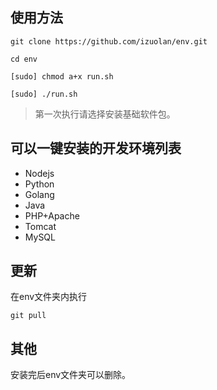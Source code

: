 ## 使用方法
`git clone https://github.com/izuolan/env.git`

`cd env`

`[sudo] chmod a+x run.sh`

`[sudo] ./run.sh`

> 第一次执行请选择安装基础软件包。

## 可以一键安装的开发环境列表
* Nodejs
* Python
* Golang
* Java
* PHP+Apache
* Tomcat
* MySQL

## 更新

在env文件夹内执行

`git pull`

## 其他
安装完后env文件夹可以删除。
